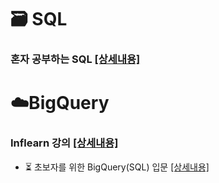 # 🗃 SQL
### 혼자 공부하는 SQL [[상세내용]](https://github.com/kbjung/Study/tree/main/SQL/MySQL#readme)

# ☁️BigQuery
### Inflearn 강의 [[상세내용]](https://github.com/kbjung/Study/tree/main/SQL/BigQuery/Inflearn#readme)
- ⏳ 초보자를 위한 BigQuery(SQL) 입문 [[상세내용]](https://github.com/kbjung/Study/tree/main/SQL/BigQuery/Inflearn/beginner#readme)
